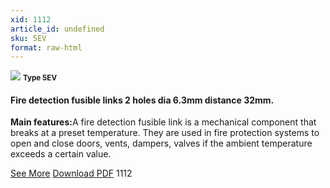 ```yaml
---
xid: 1112
article_id: undefined
sku: 5EV
format: raw-html
---
```

 <img src="./1112/5EV.jpg" class="card-imgs mb-2">
 <small class="text-grey mb-2"><b>Type 5EV</b> </small>
 <h4>Fire detection fusible links
 2 holes dia 6.3mm distance 32mm.</h4>
 <p><b>Main features:</b>A fire detection fusible link is a mechanical component that breaks at a preset temperature.
 They are used in fire protection systems to open and close doors, vents, dampers, valves if the ambient temperature exceeds a certain value.</p>
 <div class="btns">
 <a href="../en/fire-detection-fusible-links-type-5ev.html" class="btn-red">See More</a>
 <a href="../en/pdf/9-2-3Average welding surface-Maximum permanent force-Maximum permanent load20130707.pdf " target="_blank" class="btn-red">Download PDF</a>
 <!-- <a href="http://www.ultimheat.com/cat9.html" target="_blank" class="access-link"> Access full catalogue <i class="fa fa-external-link" aria-hidden="true"></i> </a> -->
 <span class="number-btn">1112</span>
 </div>
 